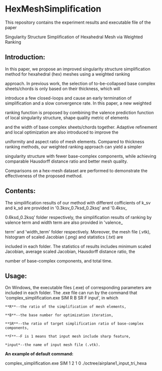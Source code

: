 HexMeshSimplification
======================
This repository contains the experiment results and executable file of the paper

Singularity Structure Simplification of Hexahedral Mesh via Weighted Ranking

**Introduction**:
----------------------
In this paper, we propose an improved singularity structure simplification method for hexahedral (hex) meshes using a weighted ranking 

approach. In previous work, the selection of to-be-collapsed base complex sheets/chords is only based on their thickness, which will 

introduce a few closed-loops and cause an early termination of simplification and a slow convergence rate. In this paper, a new weighted 

ranking function is proposed by combining the valence prediction function of local singularity structure, shape quality metric of elements 

and the width of base complex sheets/chords together. Adaptive refinement and local optimization are also introduced to improve the 

uniformity and aspect ratio of mesh elements. Compared to thickness ranking methods, our weighted ranking approach can yield a simpler 

singularity structure with fewer base-complex components, while achieving comparable Hausdorff distance ratio and better mesh quality. 

Comparisons on a hex-mesh dataset are performed to demonstrate the effectiveness of the proposed method.

**Contents**:
----------------------
The simpilification results of our method with different cofficients of k_sv and k_sd are provided in '0.3ksv_0.7ksd_0.2ksq' and '0.4ksv_

0.6ksd_0.2ksq' folder respectively, the simplification results of ranking by valence term and width term are also provided in 'valence_

term' and 'width_term' folder respectively. Moreover, the mesh file (.vtk), histogram of scaled Jacobian (.png) and statistics (.txt) are 

included in each folder. The statistics of results includes minimum scaled Jacobian, average scaled Jacobian, Hausdorff distance ratio, the 

number of base-complex components, and total time.

**Usage**:
----------------------
On Windows, the executable files (.exe) of corresponding parameters are included in each folder. 
	The .exe file can run by the command that 'complex_simplification.exe SIM R B SR F input', in which 
	
	**R**--the ratio of the simplification of mesh elements,
	
	**B**--the base number for optimization iteration, 
	
	**SR**--the ratio of target simplification ratio of base-complex components,
	
	**F**--F is 1 means that input mesh include sharp feature,
	
	*input*--the name of input mesh file (.vtk).

**An example of default command:**

 complex_simplification.exe SIM 1 2 1 0 ./octree/airplane1_input_tri_hexa